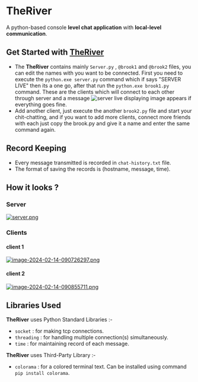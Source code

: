 # TheRiver
A python-based console **level chat application** with **local-level communication**.


## Get Started with  [TheRiver](https://github.com/TheGoodUser/TheRiver)
* The **TheRiver** contains mainly ```Server.py``` ,  ```@brook1```  and ```@brook2``` files, you can edit the names with you want to be connected. First you need to execute the ```python.exe server.py``` command which if says "SERVER LIVE" then its a one go, after that run the ```python.exe brook1.py``` command. These are the clients which will connect to each other through server and a message ![server live displaying image](https://i.postimg.cc/XXhgv6kr/brook-you-are-live.png) appears if everything goes fine.
* Add another client, just execute the another ```brook2.py``` file and start your chit-chatting, and if you want to add more clients, connect more friends with each just copy the brook.py and give it a name and enter  the same command again.


## Record Keeping
* Every message transmitted is recorded in ```chat-history.txt``` file.
* The format of saving the records is (hostname, message, time).

## How it looks ?
### Server
[![server.png](https://i.postimg.cc/N0zW5Qmt/server.png)](https://postimg.cc/7CSBR8Kt)
### Clients
#### client 1
[![image-2024-02-14-090726297.png](https://i.postimg.cc/C10bCqjs/image-2024-02-14-090726297.png)](https://postimg.cc/Lqyq2hQJ)
#### client 2
[![image-2024-02-14-090855711.png](https://i.postimg.cc/7L9ZcGFV/image-2024-02-14-090855711.png)](https://postimg.cc/1ggSVt5n)

## Libraries Used
**TheRiver** uses Python Standard Libraries :-
  - ```socket```  : for making tcp connections.    
  - ```threading``` : for handling multiple connection(s) simultaneously.
  - ```time``` : for maintaining record of each message.

**TheRiver** uses Third-Party Library :-
  - ```colorama``` :  for a colored terminal text. Can be installed using command ```pip install colorama```.

 


